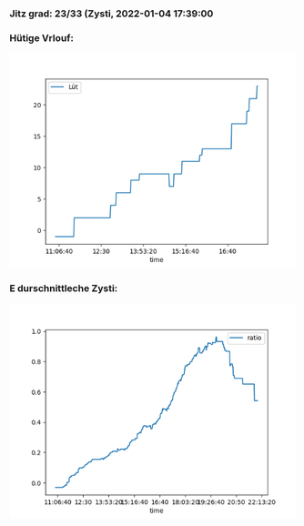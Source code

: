 ### Jitz grad: 23/33 (Zysti, 2022-01-04 17:39:00

### Hütige Vrlouf:
![Graph](Today.png)

### E durschnittleche Zysti:
![Graph](Zysti.png)